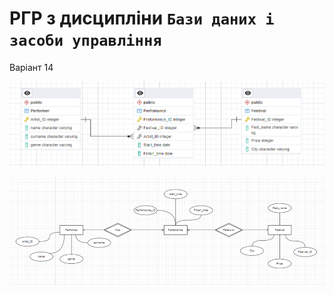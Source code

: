 # РГР з дисципліни `Бази даних і засоби управління`
Варіант 14

![img.png](img.png)

![img_1.png](img_1.png)


